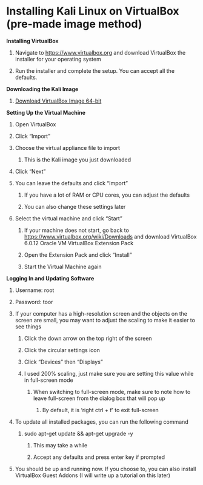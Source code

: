 # **Installing Kali Linux on VirtualBox (pre-made image method)**

**Installing VirtualBox**

1.  Navigate to <https://www.virtualbox.org> and download VirtualBox the
    installer for your operating system

2.  Run the installer and complete the setup. You can accept all the defaults.

**Downloading the Kali Image**

1.  [Download VirtualBox Image 64-bit](https://images.offensive-security.com/virtual-images/kali-linux-2019.3a-vbox-amd64.ova)

**Setting Up the Virtual Machine**

1.  Open VirtualBox

2.  Click “Import”

3.  Choose the virtual appliance file to import

    1.  This is the Kali image you just downloaded

4.  Click “Next”

5.  You can leave the defaults and click “Import”

    1.  If you have a lot of RAM or CPU cores, you can adjust the defaults

    2.  You can also change these settings later

6.  Select the virtual machine and click “Start”

    1.  If your machine does not start, go back to
        <https://www.virtualbox.org/wiki/Downloads> and download VirtualBox
        6.0.12 Oracle VM VirtualBox Extension Pack

    2.  Open the Extension Pack and click “Install”

    3.  Start the Virtual Machine again

**Logging In and Updating Software**

1.  Username: root

2.  Password: toor

3.  If your computer has a high-resolution screen and the objects on the screen
    are small, you may want to adjust the scaling to make it easier to see
    things

    1.  Click the down arrow on the top right of the screen

    2.  Click the circular settings icon

    3.  Click “Devices” then “Displays”

    4.  I used 200% scaling, just make sure you are setting this value while in
        full-screen mode

        1.  When switching to full-screen mode, make sure to note how to leave
            full-screen from the dialog box that will pop up

            1.  By default, it is ‘right ctrl + f’ to exit full-screen

4.  To update all installed packages, you can run the following command

    1.  sudo apt-get update && apt-get upgrade -y

        1.  This may take a while

        2.  Accept any defaults and press enter key if prompted

5.  You should be up and running now. If you choose to, you can also install
    VirtualBox Guest Addons (I will write up a tutorial on this later)

